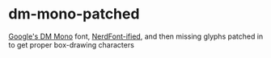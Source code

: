 # dm-mono-patched

[Google's DM Mono](https://fonts.google.com/specimen/DM+Mono) font, [NerdFont-ified](https://github.com/ylieder/dm-mono-nerd-font), and then missing glyphs patched in to get proper box-drawing characters
